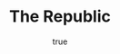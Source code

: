---
title: "The Republic"
bookCover: "/assets/book-covers/the-republic.jpg"
slug: "the-republic"
bookAuthor: "Plato"
rating: 10
done: false
tags: []
summary: false
detailedNotes: false
amazonLink: ""
author:
  name: Rico Trebeljahr
  picture: "/assets/blog/profile.jpeg"
---